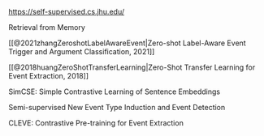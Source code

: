 https://self-supervised.cs.jhu.edu/

Retrieval from Memory

[[@2021zhangZeroshotLabelAwareEvent|Zero-shot Label-Aware Event Trigger and Argument Classification, 2021]]

[[@2018huangZeroShotTransferLearning|Zero-Shot Transfer Learning for Event Extraction, 2018]]

SimCSE: Simple Contrastive Learning of Sentence Embeddings

Semi-supervised New Event Type Induction and Event Detection

CLEVE: Contrastive Pre-training for Event Extraction


